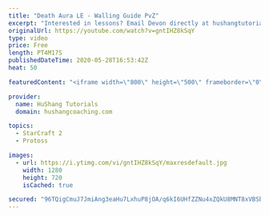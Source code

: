 ```yaml
---
title: "Death Aura LE - Walling Guide PvZ"
excerpt: "Interested in lessons? Email Devon directly at hushangtutorials@outlook.com ------------------------------------------------------------------------------------------------------- Want to support HuShang Tutorials directly? Patreon is a website where you can contribute a monthly donation that will help"
originalUrl: https://youtube.com/watch?v=gntIHZ8kSqY
type: video
price: Free
length: PT4M17S
publishedDateTime: 2020-05-28T16:53:42Z
heat: 50

featuredContent: "<iframe width=\"800\" height=\"500\" frameborder=\"0\" src=\"https://www.youtube.com/embed/gntIHZ8kSqY\" allow=\"accelerometer; autoplay; encrypted-media; gyroscope; picture-in-picture\" allowfullscreen></iframe>"

provider:
  name: HuShang Tutorials
  domain: hushangcoaching.com

topics:
  - StarCraft 2
  - Protoss

images:
  - url: https://i.ytimg.com/vi/gntIHZ8kSqY/maxresdefault.jpg
    width: 1280
    height: 720
    isCached: true

secured: "96TQigCmuJ7JmiAng3eaHu7LxhuP8jOA/q6kI6UHfZZNu4xZQkU8MNT8xVBSb8ZfUO5BF9VAi9oc/zB9urSN9pyiIyrA/kBK/stAlqYLWSP5JxP69TVK4m+9bmQalTLVaom9f3SD5+nhXcpt+Hj3b2PqucIQFcOjeKT2hyvFN2wU/ZPlkBixkhJxxKHcsFX8U99xKo4DsyFHpfFAEGQfwwc6MZfzQu7oTh01hoY/mBCat5UJ92GUoUrZL20+fx4GXGojOp/gXeRzuVjXJXwTeRwnDaOz3Ysx7JfkpXszWo5u/3MaZKa4gIjj/2e4ec/x8WL74ZibEaH7kKmVg7hw8XNTUx9g3kenLhFs+h0THMFx5T2T/GOWynD7ClqlsU7FETNL6eAJ8MQyzDBzYo7qtvD0wem20aSxgy7VfwA76i0=;DQuuUxgKtPQygN4vUx7Rvw=="
---
```


